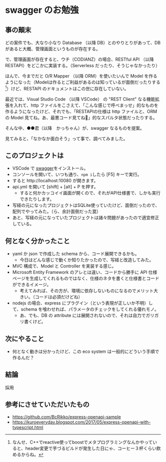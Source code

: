# swagger のお勉強

## 事の顛末

どの案件でも、大なり小なり Database （以降 DB）とのやりとりがあって、DB があると大概、管理画面というものが存在する。

で、管理画面が存在すると、ウチ（CODIANZ）の場合、RESTful API （以降 RESTAPI）をどこかに実装する。（Serverless だったり、そうじゃなかったり）

ほんで、今までだと O/R Mapper （以降 ORM）を使いたいんで Model を作るようになった（Modelは作るとご利益があるのは知っているが面倒だったりする [^1]）けど、RESTAPI のドキュメントはこの世に存在していない。

最近では、Visual Studio Code （以降 VSCode） の "REST Client" なる機能拡張を入れて、http ファイルをこさえて、「こんな感じで呼べまっせ」的なものを作るようになったけど、それでも、「RESTAPIの仕様は http ファイルと、ORM の Model 見てね。あ、最悪コード見てね💛」的なスパルタ状態だったりする。

そんな中、●●君（以降　かっちゃん）が、swagger なるものを提案。

見てみると、「なかなか面白そう」って事で、調べてみました。


[^1]: なんせ、C++でreactive使ってboostでメタプログラミングなんかやっていると、header変更で芋づるビルドが発生した日にゃ、コーヒー３杯くらい飲めるからね。


## このプロジェクトは

* VSCode で [swagger](https://marketplace.visualstudio.com/items?itemName=Arjun.swagger-viewer)をインストール。
* コンソールを開いて、いつも通り、```npm i```したら [F5] キーで実行。
* すると http://localhost:10080 が開きます。
* api.yml を開いて [shift] + [alt] + P を押す。
  * すると何かカッコイイ画面が開くので、それがAPI仕様書で、しかも実行できたりします。
* 写経の元になったプロジェクトはSQLite使っていたけど、面倒だったので、配列でやってみた。（ら、余計面倒だった罠）
* あと、写経の元になっていたプロジェクトは諸々問題があったので適宜修正している。


## 何となく分かったこと

* yaml か json で作成した schema から、コード展開できるかも。
  * 今日はどんな感じで動くか知りたかったので、写経と改造してみた。
* MVC 構成で、Model と Controller を実装する感じ。
* Microsoft Entity Framework のアレとは違い、コードから勝手に API 仕様ページを生成してくれるものではなく、仕様のネタを書くと仕様書とコードができるイメージ。
  * 考えてみれば、その方が、環境に依存しないものになるのでメリット大きい。（コードは必須だけどね）
* nodejs の場合、express にプラグイン（という表現が正しいか不明）して、schema を喰わせれば、パラメータのチェックをしてくれる優れモノ。
  * あ、でも、DB の attribute には展開されないので、それは自力でガリガリ書くけど。

## 次にやること

* 何となく動きは分かったけど、この eco system は一般的にどういう手順で作るんだ？


## 結論

採用


## 参考にさせていただいたもの

* https://github.com/BcRikko/express-openapi-sample
* https://kuroeveryday.blogspot.com/2017/05/express-openapi-with-typescript.html



